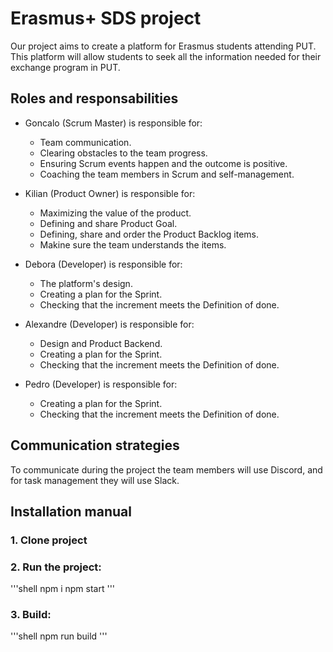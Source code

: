# Erasmus+ SDS project
Our project aims to create a platform for Erasmus students attending PUT. This platform will allow students to seek all the information needed for their exchange program in PUT.

## Roles and responsabilities 

- Goncalo (Scrum Master) is responsible for:
  - Team communication.
  - Clearing obstacles to the team progress.
  - Ensuring Scrum events happen and the outcome is positive.
  - Coaching the team members in Scrum and self-management.

- Kilian (Product Owner) is responsible for:
  - Maximizing the value of the product.
  - Defining and share Product Goal.
  - Defining, share and order the Product Backlog items.
  - Makine sure the team understands the items.

- Debora (Developer) is responsible for:
  - The platform's design.
  - Creating a plan for the Sprint.
  - Checking that the increment meets the Definition of done.

- Alexandre (Developer) is responsible for:
  - Design and Product Backend.
  - Creating a plan for the Sprint.
  - Checking that the increment meets the Definition of done.

- Pedro (Developer) is responsible for:
  - Creating a plan for the Sprint.
  - Checking that the increment meets the Definition of done.

## Communication strategies

To communicate during the project the team members will use Discord, and for task management they will use Slack.

## Installation manual

### 1. Clone project

### 2. Run the project:
  '''shell
  npm i
  npm start
  '''
  
### 3. Build:
  '''shell
  npm run build
  '''
